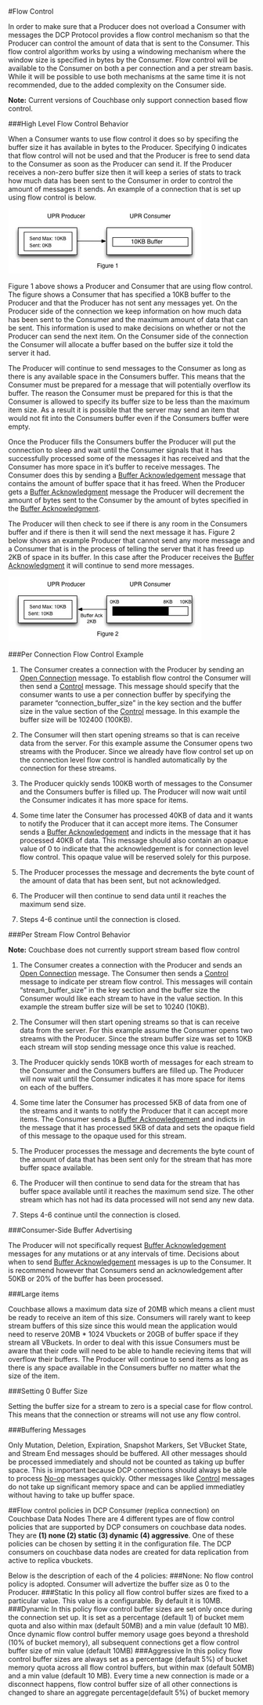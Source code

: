 #Flow Control

In order to make sure that a Producer does not overload a Consumer with messages the DCP Protocol provides a flow control mechanism so that the Producer can control the amount of data that is sent to the Consumer. This flow control algorithm works by using a windowing mechanism where the window size is specified in bytes by the Consumer. Flow control will be available to the Consumer on both a per connection and a per stream basis. While it will be possible to use both mechanisms at the same time it is not recommended, due to the added complexity on the Consumer side.

**Note:** Current versions of Couchbase only support connection based flow control.

###High Level Flow Control Behavior

When a Consumer wants to use flow control it does so by specifing the buffer size it has available in bytes to the Producer. Specifying 0 indicates that flow control will not be used and that the Producer is free to send data to the Consumer as soon as the Producer can send it. If the Producer receives a non-zero buffer size then it will keep a series of stats to track how much data has been sent to the Consumer in order to control the amount of messages it sends. An example of a connection that is set up using flow control is below.

![Figure 1](../images/flow_control_3.jpg)

Figure 1 above shows a Producer and Consumer that are using flow control. The figure shows a Consumer that has specified a 10KB buffer to the Producer and that the Producer has not sent any messages yet. On the Producer side of the connection we keep information on how much data has been sent to the Consumer and the maximum amount of data that can be sent. This information is used to make decisions on whether or not the Producer can send the next item. On the Consumer side of the connection the Consumer will allocate a buffer based on the buffer size it told the server it had.

The Producer will continue to send messages to the Consumer as long as there is any available space in the Consumers buffer. This means that the Consumer must be prepared for a message that will potentially overflow its buffer. The reason the Consumer must be prepared for this is that the Consumer is allowed to specify its buffer size to be less than the maximum item size. As a result it is possible that the server may send an item that would not fit into the Consumers buffer even if the Consumers buffer were empty.

Once the Producer fills the Consumers buffer the Producer will put the connection to sleep and wait until the Consumer signals that it has successfully processed some of the messages it has received and that the Consumer has more space in it’s buffer to receive messages. The Consumer does this by sending a [Buffer Acknowledgement](commands/buffer-ack.md) message that contains the amount of buffer space that it has freed. When the Producer gets a [Buffer Acknowledgment](commands/buffer-ack.md) message the Producer will decrement the amount of bytes sent to the Consumer by the amount of bytes specified in the [Buffer Acknowledgment](commands/buffer-ack.md).

The Producer will then check to see if there is any room in the Consumers buffer and if there is then it will send the next message it has. Figure 2 below shows an example Producer that cannot send any more message and a Consumer that is in the process of telling the server that it has freed up 2KB of space in its buffer. In this case after the Producer receives the [Buffer Acknowledgment](commands/buffer-ack.md) it will continue to send more messages.

![Figure 1](../images/flow_control_4.jpg)

###Per Connection Flow Control Example

1. The Consumer creates a connection with the Producer by sending an [Open Connection](commands/open-connection.md) message. To establish flow control the Consumer will then send a [Control](commands/control.md) message. This message should specify that the consumer wants to use a per connection buffer by specifying the parameter “connection_buffer_size” in the key section and the buffer size in the value section of the [Control](commands/control.md) message. In this example the buffer size will be 102400 (100KB).

2. The Consumer will then start opening streams so that is can receive data from the server. For this example assume the Consumer opens two streams with the Producer. Since we already have flow control set up on the connection level flow control is handled automatically by the connection for these streams.

3. The Producer quickly sends 100KB worth of messages to the Consumer and the Consumers buffer is filled up. The Producer will now wait until the Consumer indicates it has more space for items.

4. Some time later the Consumer has processed 40KB of data and it wants to notify the Producer that it can accept more items. The Consumer sends a [Buffer Acknowledgement](commands/buffer-ack.md) and indicts in the message that it has processed 40KB of data. This message should also contain an opaque value of 0 to indicate that the acknowledgement is for connection level flow control. This opaque value will be reserved solely for this purpose.

5. The Producer processes the message and decrements the byte count of the amount of data that has been sent, but not acknowledged.

6. The Producer will then continue to send data until it reaches the maximum send size.

7. Steps 4-6 continue until the connection is closed.

###Per Stream Flow Control Behavior

**Note:** Couchbase does not currently support stream based flow control

1. The Consumer creates a connection with the Producer and sends an [Open Connection](commands/open-connection.md) message. The Consumer then sends a [Control](commands/control.md) message to indicate per stream flow control. This messages will contain “stream_buffer_size” in the key section and the buffer size the Consumer would like each stream to have in the value section. In this example the stream buffer size will be set to 10240 (10KB).

2. The Consumer will then start opening streams so that is can receive data from the server. For this example assume the Consumer opens two streams with the Producer. Since the stream buffer size was set to 10KB each stream will stop sending message once this value is reached.

3. The Producer quickly sends 10KB worth of messages for each stream to the Consumer and the Consumers buffers are filled up. The Producer will now wait until the Consumer indicates it has more space for items on each of the buffers.

4. Some time later the Consumer has processed 5KB of data from one of the streams and it wants to notify the Producer that it can accept more items. The Consumer sends a [Buffer Acknowledgement](commands/buffer-ack.md) and indicts in the message that it has processed 5KB of data and sets the opaque field of this message to the opaque used for this stream.

5. The Producer processes the message and decrements the byte count of the amount of data that has been sent only for the stream that has more buffer space available.

6. The Producer will then continue to send data for the stream that has buffer space available until it reaches the maximum send size. The other stream which has not had its data processed will not send any new data.

7. Steps 4-6 continue until the connection is closed.

###Consumer-Side Buffer Advertising

The Producer will not specifically request [Buffer Acknowledgement](commands/buffer-ack.md) messages for any mutations or at any intervals of time. Decisions about when to send [Buffer Acknowledgement](commands/buffer-ack.md) messages is up to the Consumer. It is recommend however that Consumers send an acknowledgement after 50KB or 20% of the buffer has been processed.

###Large items

Couchbase allows a maximum data size of 20MB which means a client must be ready to receive an item of this size. Consumers will rarely want to keep stream buffers of this size since this would mean the application would need to reserve 20MB * 1024 Vbuckets or 20GB of buffer space if they stream all VBuckets. In order to deal with this issue Consumers must be aware that their code will need to be able to handle recieving items that will overflow their buffers. The Producer will continue to send items as long as there is any space available in the Consumers buffer no matter what the size of the item.

###Setting 0 Buffer Size

Setting the buffer size for a stream to zero is a special case for flow control. This means that the connection or streams will not use any flow control.

###Buffering Messages

Only Mutation, Deletion, Expiration, Snapshot Markers, Set VBucket State, and Stream End messages should be buffered. All other messages should be processed immediately and should not be counted as taking up buffer space. This is important because DCP connections should always be able to process [No-op](commands/no-op.md) messages quickly. Other messages like [Control](commands/control.md) messages do not take up significant memory space and can be applied immediatley without having to take up buffer space.

##Flow control policies in DCP Consumer (replica connection) on Couchbase Data Nodes
There are 4 different types are of flow control policies that are supported by DCP consumers on couchbase data nodes. They are **(1) none (2) static (3) dynamic (4) aggressive**. One of these policies can be chosen by setting it in the configuration file.  The DCP consumers on couchbase data nodes are created for data replication from active to replica vbuckets.

Below is the description of each of the 4 policies:
###None:
No flow control policy is adopted. Consumer will advertize the buffer size as 0 to the Producer.
###Static
In this policy all flow control buffer sizes are fixed to a particular value. This value is a configurable. By default it is 10MB.
###Dynamic
In this policy flow control buffer sizes are set only once during the connection set up. It is set as a percentage (default 1) of bucket mem quota and also within max (default 50MB) and a min value (default 10 MB). Once dynamic flow control buffer memory usage goes beyond a threshold (10% of bucket memory), all subsequent connections get a flow control buffer size of min value (default 10MB)
###Aggressive
In this policy flow control buffer sizes are always set as a percentage (default 5%) of bucket memory quota across all flow control buffers, but within max (default 50MB) and a min value (default 10 MB). Every time a new connection is made or a disconnect happens, flow control buffer size of all other connections is changed to share an aggregate percentage(default 5%) of bucket memory
